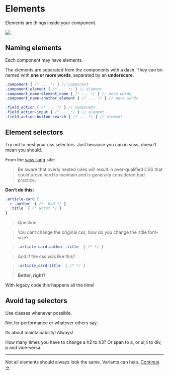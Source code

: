 # Elements

Elements are things inside your component.

![](images/component-elements.png)

## Naming elements
Each component may have elements.

The elements are separated from the components with a dash.
They can be named with **one or more words**, separated by an __underscore__.

```scss
.component { /* ... */ } // component
.component-element { /* ... */ } // element
.component_name-element_name { /* ... */ } // more words
.component_name-another_element { /* ... */ } // more words
```

```scss
.field_action { /* ... */ } // component
.field_action-input { /* ... */ } // element
.field_action-button-search { /* ... */ } // element
```

## Element selectors
Try not to nest your css selectors.
Just because you can in scss, doesn't mean you should.

From the [sass-lang](http://sass-lang.com/guide) site:
> Be aware that overly nested rules will result in over-qualified CSS that could prove hard to maintain and is generally considered bad practice.

**Don't do this:**

```scss
.article-card {
  > .author  { /*  bad */ }
  .title  { /* worst */ }
}
```

> Question:

> You cant change the original css, how do you change the .title font-size?

> ```css
> .article-card.author .title  { /* */ }
> ```

> And if the css was like this?

> ```css
> .article_card-title  { /* */ }
> ```
> **Better, right?**


With legacy code this happens all the time!


## Avoid tag selectors
Use classes whenever possible.

Not for performance or whatever others say.

Its about maintainability! Always!

How many times you have to change a h2 to h3? Or span to a, or ul,li to div, p and vice-versa.

----

Not all elements should always look the same. Variants can help.
[Continue →](variants.md)
<!-- {p:.pull-box} -->
